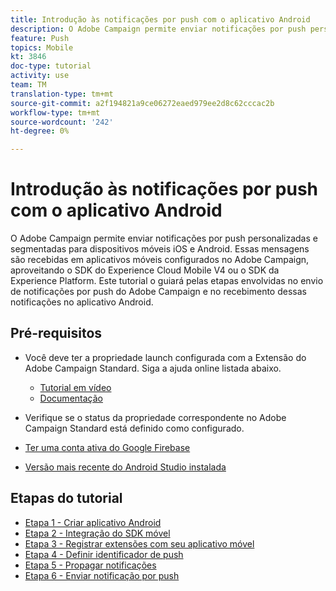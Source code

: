 ```yaml
---
title: Introdução às notificações por push com o aplicativo Android
description: O Adobe Campaign permite enviar notificações por push personalizadas e segmentadas para dispositivos móveis iOS e Android. Essas mensagens são recebidas em aplicativos móveis configurados no Adobe Campaign, aproveitando o SDK do Experience Cloud Mobile V4 ou o SDK da Experience Platform. Este tutorial o guiará pelas etapas envolvidas no envio de notificações por push do Adobe Campaign e no recebimento dessas notificações no aplicativo Android.
feature: Push
topics: Mobile
kt: 3846
doc-type: tutorial
activity: use
team: TM
translation-type: tm+mt
source-git-commit: a2f194821a9ce06272eaed979ee2d8c62cccac2b
workflow-type: tm+mt
source-wordcount: '242'
ht-degree: 0%

---
```


# Introdução às notificações por push com o aplicativo Android

O Adobe Campaign permite enviar notificações por push personalizadas e segmentadas para dispositivos móveis iOS e Android.
Essas mensagens são recebidas em aplicativos móveis configurados no Adobe Campaign, aproveitando o SDK do Experience Cloud Mobile V4 ou o SDK da Experience Platform.
Este tutorial o guiará pelas etapas envolvidas no envio de notificações por push do Adobe Campaign e no recebimento dessas notificações no aplicativo Android.

## Pré-requisitos

* Você deve ter a propriedade launch configurada com a Extensão do Adobe Campaign Standard. Siga a ajuda online listada abaixo.
   * [Tutorial em vídeo](https://video.tv.adobe.com/v/26224?quality=12&captions=por_br)
   * [Documentação](https://docs.adobe.com/content/help/en/campaign-learn/campaign-standard-tutorials/communication-channels/mobile/configure-mobile-apps-using-aep-sdk.html)

* Verifique se o status da propriedade correspondente no Adobe Campaign Standard está definido como configurado.
* [Ter uma conta ativa do Google Firebase](https://firebase.google.com)
* [Versão mais recente do Android Studio instalada](https://developer.android.com/studio)

## Etapas do tutorial

* [Etapa 1 - Criar aplicativo Android](/help/tutorial-push-notifications-android/create-android-app.md)
* [Etapa 2 - Integração do SDK móvel](/help/tutorial-push-notifications-android/integrating-with-mobile-sdk.md)
* [Etapa 3 - Registrar extensões com seu aplicativo móvel](/help/tutorial-push-notifications-android/register-mobile-extensions.md)
* [Etapa 4 - Definir identificador de push](/help/tutorial-push-notifications-android/set-push-identifier.md)
* [Etapa 5 - Propagar notificações](/help/tutorial-push-notifications-android/propagate-notification.md)
* [Etapa 6 - Enviar notificação por push](/help/tutorial-push-notifications-android/send-push-notification.md)
